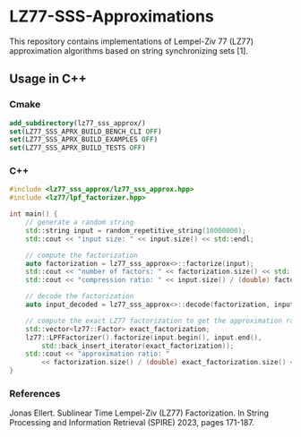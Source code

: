# LZ77-SSS-Approximations
This repository contains implementations of Lempel-Ziv 77 (LZ77) approximation algorithms based on string synchronizing sets [1].

## Usage in C++
### Cmake
```cmake
add_subdirectory(lz77_sss_approx/)
set(LZ77_SSS_APRX_BUILD_BENCH_CLI OFF)
set(LZ77_SSS_APRX_BUILD_EXAMPLES OFF)
set(LZ77_SSS_APRX_BUILD_TESTS OFF)
```

### C++
```c++
#include <lz77_sss_approx/lz77_sss_approx.hpp>
#include <lz77/lpf_factorizer.hpp>

int main() {
    // generate a random string
    std::string input = random_repetitive_string(10000000);
    std::cout << "input size: " << input.size() << std::endl;

    // compute the factorization
    auto factorization = lz77_sss_approx<>::factorize(input);
    std::cout << "number of factors: " << factorization.size() << std::endl;
    std::cout << "compression ratio: " << input.size() / (double) factorization.size() << std::endl;

    // decode the factorization
    auto input_decoded = lz77_sss_approx<>::decode(factorization, input.size());

    // compute the exact LZ77 factorization to get the approximation ratio
    std::vector<lz77::Factor> exact_factorization;
    lz77::LPFFactorizer().factorize(input.begin(), input.end(),
        std::back_insert_iterator(exact_factorization));
    std::cout << "approximation ratio: "
        << factorization.size() / (double) exact_factorization.size() << std::endl;
}
```

### References
Jonas Ellert. Sublinear Time Lempel-Ziv (LZ77) Factorization. In String Processing and Information Retrieval (SPIRE) 2023, pages 171-187.